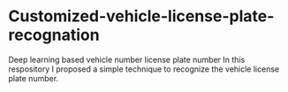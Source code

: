 # Customized-vehicle-license-plate-recognation
Deep learning based vehicle number license plate number
In this respository I proposed a simple technique to recognize the vehicle license plate number.
